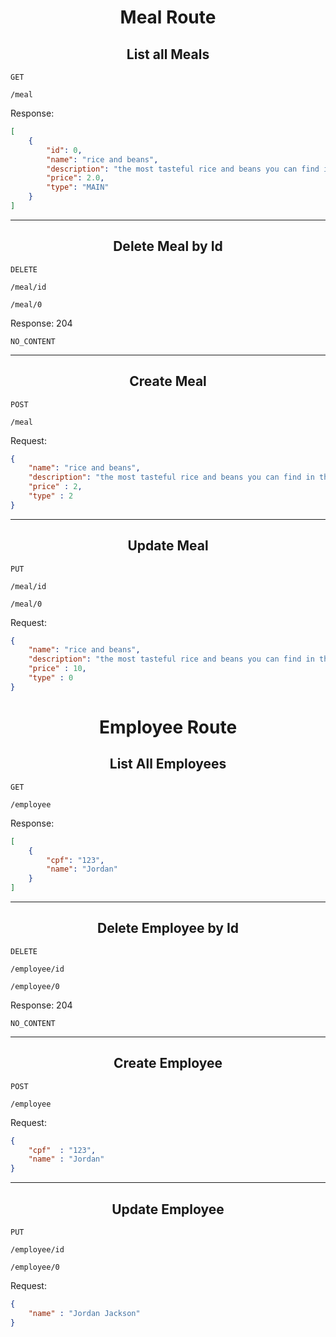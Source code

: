 

<h1 align='center'>Meal Route</h1>

<h2 align='center'>List all Meals</h2>

```http
GET
```

```http
/meal
```

Response:

```json
[
    {
        "id": 0,
        "name": "rice and beans",
        "description": "the most tasteful rice and beans you can find in the entire planet !!!",
        "price": 2.0,
        "type": "MAIN"
    }
]
```



---

<h2 align='center'>Delete Meal by Id</h2>

```http
DELETE
```

`/meal/id`

```http
/meal/0
```

Response: 204

```http
NO_CONTENT
```

---

<h2 align='center'>Create Meal</h2>

```http
POST
```

```http
/meal
```

Request:

```json
{
    "name": "rice and beans",
    "description": "the most tasteful rice and beans you can find in the entire planet",
    "price" : 2,
    "type" : 2
}
```

---

<h2 align='center'>Update Meal</h2>

```http
PUT
```

`/meal/id`

```http
/meal/0
```

Request:

```json
{
    "name": "rice and beans",
    "description": "the most tasteful rice and beans you can find in the entire planet !!!",
    "price" : 10,
    "type" : 0
}
```



<h1 align='center'>Employee Route</h1>

<h2 align='center'>List All Employees</h2>

```http
GET
```

```http
/employee
```

Response:

```json
[
    {
        "cpf": "123",
        "name": "Jordan"
    }
]
```



---

<h2 align='center'>Delete Employee by Id</h2>

```http
DELETE
```

`/employee/id`

```http
/employee/0
```

Response: 204

```http
NO_CONTENT
```

---

<h2 align='center'>Create Employee</h2>

```http
POST
```

```http
/employee
```

Request:

```json
{
    "cpf"  : "123",
    "name" : "Jordan"
}
```

---

<h2 align='center'>Update Employee</h2>

```http
PUT
```

`/employee/id`

```http
/employee/0
```

Request:

```json
{
    "name" : "Jordan Jackson"
}
```